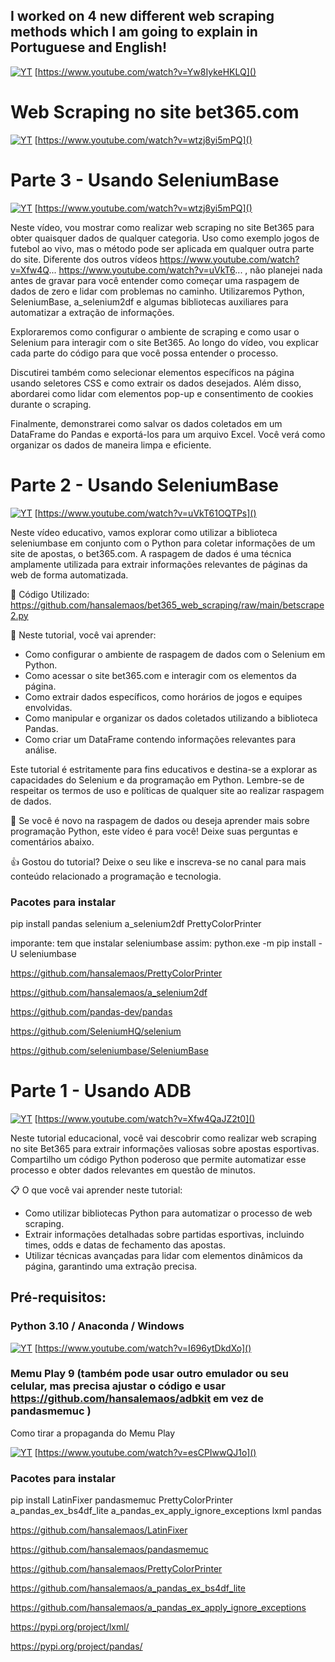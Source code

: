 ## I worked on 4 new different web scraping methods which I am going to explain in Portuguese and English!


[![YT](https://i.ytimg.com/vi/Yw8IykeHKLQ/maxresdefault.jpg)](https://www.youtube.com/watch?v=Yw8IykeHKLQ)
[https://www.youtube.com/watch?v=Yw8IykeHKLQ]()


# Web Scraping no site bet365.com


[![YT](https://i.ytimg.com/vi/wtzj8yi5mPQ/maxresdefault.jpg)](https://www.youtube.com/watch?v=wtzj8yi5mPQ)
[https://www.youtube.com/watch?v=wtzj8yi5mPQ]()


# Parte 3 - Usando SeleniumBase

[![YT](https://i.ytimg.com/vi/wtzj8yi5mPQ/maxresdefault.jpg)](https://www.youtube.com/watch?v=wtzj8yi5mPQ)
[https://www.youtube.com/watch?v=wtzj8yi5mPQ]()

Neste vídeo, vou mostrar como realizar web scraping no site Bet365 para obter quaisquer dados de qualquer categoria. Uso como exemplo jogos de futebol ao vivo, mas o método pode ser aplicada em qualquer outra parte do site. Diferente dos outros vídeos https://www.youtube.com/watch?v=Xfw4Q... https://www.youtube.com/watch?v=uVkT6... , não planejei nada antes de gravar para você entender como começar uma raspagem de dados de zero e lidar com problemas no caminho. Utilizaremos Python, SeleniumBase, a_selenium2df e algumas bibliotecas auxiliares para automatizar a extração de informações.

Exploraremos como configurar o ambiente de scraping e como usar o Selenium para interagir com o site Bet365. Ao longo do vídeo, vou explicar cada parte do código para que você possa entender o processo.

Discutirei também como selecionar elementos específicos na página usando seletores CSS e como extrair os dados desejados. Além disso, abordarei como lidar com elementos pop-up e consentimento de cookies durante o scraping.

Finalmente, demonstrarei como salvar os dados coletados em um DataFrame do Pandas e exportá-los para um arquivo Excel. Você verá como organizar os dados de maneira limpa e eficiente.

# Parte 2 - Usando SeleniumBase

[![YT](https://i.ytimg.com/vi/uVkT61OQTPs/maxresdefault.jpg)](https://www.youtube.com/watch?v=uVkT61OQTPs)
[https://www.youtube.com/watch?v=uVkT61OQTPs]()

Neste vídeo educativo, vamos explorar como utilizar a biblioteca seleniumbase em conjunto com o Python para coletar informações de um site de apostas, o bet365.com. A raspagem de dados é uma técnica amplamente utilizada para extrair informações relevantes de páginas da web de forma automatizada.

🔗 Código Utilizado:
https://github.com/hansalemaos/bet365_web_scraping/raw/main/betscrape2.py

📌 Neste tutorial, você vai aprender:
- Como configurar o ambiente de raspagem de dados com o Selenium em Python.
- Como acessar o site bet365.com e interagir com os elementos da página.
- Como extrair dados específicos, como horários de jogos e equipes envolvidas.
- Como manipular e organizar os dados coletados utilizando a biblioteca Pandas.
- Como criar um DataFrame contendo informações relevantes para análise.

Este tutorial é estritamente para fins educativos e destina-se a explorar as capacidades do Selenium e da programação em Python. Lembre-se de respeitar os termos de uso e políticas de qualquer site ao realizar raspagem de dados.

🔔 Se você é novo na raspagem de dados ou deseja aprender mais sobre programação Python, este vídeo é para você! Deixe suas perguntas e comentários abaixo.

👍 Gostou do tutorial? Deixe o seu like e inscreva-se no canal para mais conteúdo relacionado a programação e tecnologia.


### Pacotes para instalar 

pip install pandas selenium a_selenium2df PrettyColorPrinter

imporante: tem que instalar seleniumbase assim:
python.exe -m pip install -U seleniumbase



https://github.com/hansalemaos/PrettyColorPrinter

https://github.com/hansalemaos/a_selenium2df

https://github.com/pandas-dev/pandas

https://github.com/SeleniumHQ/selenium

https://github.com/seleniumbase/SeleniumBase


# Parte 1 - Usando ADB

[![YT](https://i.ytimg.com/vi/Xfw4QaJZ2t0/maxresdefault.jpg)](https://www.youtube.com/watch?v=Xfw4QaJZ2t0)
[https://www.youtube.com/watch?v=Xfw4QaJZ2t0]()

Neste tutorial educacional, você vai descobrir como realizar web scraping no site Bet365 para extrair 
informações valiosas sobre apostas esportivas. Compartilho um código Python poderoso que permite 
automatizar esse processo e obter dados relevantes em questão de minutos.

📋 O que você vai aprender neste tutorial:

- Como utilizar bibliotecas Python para automatizar o processo de web scraping.
- Extrair informações detalhadas sobre partidas esportivas, incluindo times, odds e datas de fechamento das apostas.
- Utilizar técnicas avançadas para lidar com elementos dinâmicos da página, garantindo uma extração precisa.

## Pré-requisitos:

### Python 3.10 / Anaconda / Windows 

[![YT](https://i.ytimg.com/vi/I696ytDkdXo/maxresdefault.jpg)](https://www.youtube.com/watch?v=I696ytDkdXo)
[https://www.youtube.com/watch?v=I696ytDkdXo]()

### Memu Play 9 (também pode usar outro emulador ou seu celular, mas precisa ajustar o código e usar https://github.com/hansalemaos/adbkit em vez de pandasmemuc )

Como tirar a propaganda do Memu Play 

[![YT](https://i.ytimg.com/vi/esCPIwwQJ1o/maxresdefault.jpg)](https://www.youtube.com/watch?v=esCPIwwQJ1o)
[https://www.youtube.com/watch?v=esCPIwwQJ1o]()

### Pacotes para instalar 

pip install LatinFixer pandasmemuc PrettyColorPrinter a_pandas_ex_bs4df_lite a_pandas_ex_apply_ignore_exceptions lxml pandas

https://github.com/hansalemaos/LatinFixer

https://github.com/hansalemaos/pandasmemuc

https://github.com/hansalemaos/PrettyColorPrinter

https://github.com/hansalemaos/a_pandas_ex_bs4df_lite

https://github.com/hansalemaos/a_pandas_ex_apply_ignore_exceptions

https://pypi.org/project/lxml/

https://pypi.org/project/pandas/




